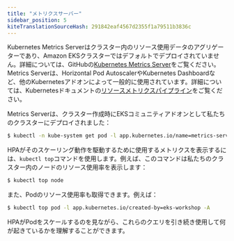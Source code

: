 ```yaml
---
title: "メトリクスサーバー"
sidebar_position: 5
kiteTranslationSourceHash: 291842eaf4567d2355f1a79511b3836c
---
```


Kubernetes Metrics Serverはクラスター内のリソース使用データのアグリゲーターであり、Amazon EKSクラスターではデフォルトでデプロイされていません。詳細については、GitHubの[Kubernetes Metrics Server](https://github.com/kubernetes-sigs/metrics-server)をご覧ください。Metrics Serverは、Horizontal Pod AutoscalerやKubernetes Dashboardなど、他のKubernetesアドオンによって一般的に使用されています。詳細については、Kubernetesドキュメントの[リソースメトリクスパイプライン](https://kubernetes.io/docs/tasks/debug/debug-cluster/resource-metrics-pipeline/)をご覧ください。

Metrics Serverは、クラスター作成時にEKSコミュニティアドオンとして私たちのクラスターにデプロイされました：

```bash
$ kubectl -n kube-system get pod -l app.kubernetes.io/name=metrics-server
```

HPAがそのスケーリング動作を駆動するために使用するメトリクスを表示するには、`kubectl top`コマンドを使用します。例えば、このコマンドは私たちのクラスター内のノードのリソース使用率を表示します：

```bash
$ kubectl top node
```

また、Podのリソース使用率も取得できます。例えば：

```bash
$ kubectl top pod -l app.kubernetes.io/created-by=eks-workshop -A
```

HPAがPodをスケールするのを見ながら、これらのクエリを引き続き使用して何が起きているかを理解することができます。

